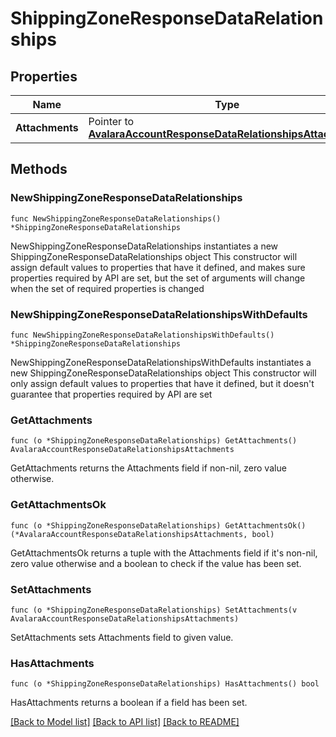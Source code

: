 # ShippingZoneResponseDataRelationships

## Properties

Name | Type | Description | Notes
------------ | ------------- | ------------- | -------------
**Attachments** | Pointer to [**AvalaraAccountResponseDataRelationshipsAttachments**](AvalaraAccountResponseDataRelationshipsAttachments.md) |  | [optional] 

## Methods

### NewShippingZoneResponseDataRelationships

`func NewShippingZoneResponseDataRelationships() *ShippingZoneResponseDataRelationships`

NewShippingZoneResponseDataRelationships instantiates a new ShippingZoneResponseDataRelationships object
This constructor will assign default values to properties that have it defined,
and makes sure properties required by API are set, but the set of arguments
will change when the set of required properties is changed

### NewShippingZoneResponseDataRelationshipsWithDefaults

`func NewShippingZoneResponseDataRelationshipsWithDefaults() *ShippingZoneResponseDataRelationships`

NewShippingZoneResponseDataRelationshipsWithDefaults instantiates a new ShippingZoneResponseDataRelationships object
This constructor will only assign default values to properties that have it defined,
but it doesn't guarantee that properties required by API are set

### GetAttachments

`func (o *ShippingZoneResponseDataRelationships) GetAttachments() AvalaraAccountResponseDataRelationshipsAttachments`

GetAttachments returns the Attachments field if non-nil, zero value otherwise.

### GetAttachmentsOk

`func (o *ShippingZoneResponseDataRelationships) GetAttachmentsOk() (*AvalaraAccountResponseDataRelationshipsAttachments, bool)`

GetAttachmentsOk returns a tuple with the Attachments field if it's non-nil, zero value otherwise
and a boolean to check if the value has been set.

### SetAttachments

`func (o *ShippingZoneResponseDataRelationships) SetAttachments(v AvalaraAccountResponseDataRelationshipsAttachments)`

SetAttachments sets Attachments field to given value.

### HasAttachments

`func (o *ShippingZoneResponseDataRelationships) HasAttachments() bool`

HasAttachments returns a boolean if a field has been set.


[[Back to Model list]](../README.md#documentation-for-models) [[Back to API list]](../README.md#documentation-for-api-endpoints) [[Back to README]](../README.md)


